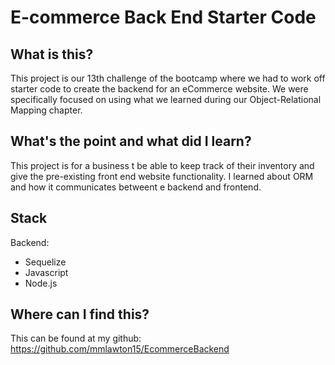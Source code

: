 # E-commerce Back End Starter Code

## What is this?
This project is our 13th challenge of the bootcamp where we had to work off starter code to create the backend for an eCommerce website. We were specifically focused on using what we learned during our Object-Relational Mapping chapter.

## What's the point and what did I learn?
This project is for a business t be able to keep track of their inventory and give the pre-existing front end website functionality. I learned about ORM and how it communicates betweent e backend and frontend.

## Stack
Backend:
- Sequelize
- Javascript
- Node.js

## Where can I find this?
This can be found at my github: https://github.com/mmlawton15/EcommerceBackend